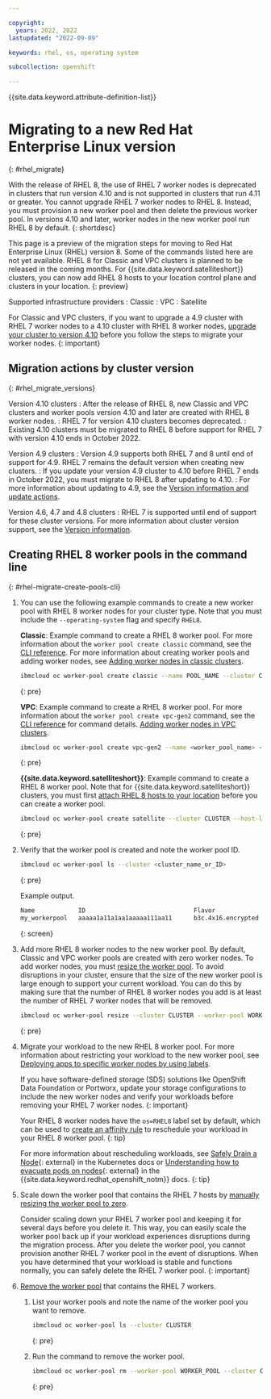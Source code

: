 ```yaml
---

copyright:
  years: 2022, 2022
lastupdated: "2022-09-09"

keywords: rhel, os, operating system

subcollection: openshift

---
```


{{site.data.keyword.attribute-definition-list}}

# Migrating to a new Red Hat Enterprise Linux version
{: #rhel_migrate}

With the release of RHEL 8, the use of RHEL 7 worker nodes is deprecated in clusters that run version 4.10 and is not supported in clusters that run 4.11 or greater. You cannot upgrade RHEL 7 worker nodes to RHEL 8. Instead, you must provision a new worker pool and then delete the previous worker pool. In versions 4.10 and later, worker nodes in the new worker pool run RHEL 8 by default. 
{: shortdesc}

This page is a preview of the migration steps for moving to Red Hat Enterprise Linux (RHEL) version 8. Some of the commands listed here are not yet available. RHEL 8 for Classic and VPC clusters is planned to be released in the coming months. For {{site.data.keyword.satelliteshort}} clusters, you can now add RHEL 8 hosts to your location control plane and clusters in your location.
{: preview}

Supported infrastructure providers
:   Classic
:   VPC
:   Satellite


For Classic and VPC clusters, if you want to upgrade a 4.9 cluster with RHEL 7 worker nodes to a 4.10 cluster with RHEL 8 worker nodes, [upgrade your cluster to version 4.10](/docs/openshift?topic=openshift-cs_versions_410#prep-up-410) before you follow the steps to migrate your worker nodes. 
{: important}

## Migration actions by cluster version
{: #rhel_migrate_versions}

Version 4.10 clusters
:   After the release of RHEL 8, new Classic and VPC clusters and worker pools version 4.10 and later are created with RHEL 8 worker nodes.
:   RHEL 7 for version 4.10 clusters becomes deprecated.
:   Existing 4.10 clusters must be migrated to RHEL 8 before support for RHEL 7 with version 4.10 ends in October 2022.

Version 4.9 clusters
:   Version 4.9 supports both RHEL 7 and 8 until end of support for 4.9. RHEL 7 remains the default version when creating new clusters.
:   If you update your version 4.9 cluster to 4.10 before RHEL 7 ends in October 2022, you must migrate to RHEL 8 after updating to 4.10.
:   For more information about updating to 4.9, see the [Version information and update actions](/docs/openshift?topic=openshift-cs_versions_49).

Version 4.6, 4.7 and 4.8 clusters
:   RHEL 7 is supported until end of support for these cluster versions. For more information about cluster version support, see the [Version information](/docs/openshift?topic=openshift-openshift_versions).

## Creating RHEL 8 worker pools in the command line
{: #rhel-migrate-create-pools-cli}

1. You can use the following example commands to create a new worker pool with RHEL 8 worker nodes for your cluster type. Note that you must include the `--operating-system` flag and specify `RHEL8`.

    **Classic**: Example command to create a RHEL 8 worker pool. For more information about the `worker pool create classic` command, see the [CLI reference](/docs/containers?topic=containers-kubernetes-service-cli#cs_worker_pool_create). For more information about creating worker pools and adding worker nodes, see [Adding worker nodes in classic clusters](/docs/openshift?topic=openshift-add_workers#classic_pools).

    ```sh
    ibmcloud oc worker-pool create classic --name POOL_NAME --cluster CLUSTER --flavor FLAVOR --size-per-zone WORKERS_PER_ZONE --hardware ISOLATION --operating-system RHEL8 [--disable-disk-encrypt] [--label KEY1=VALUE1]
    ```
    {: pre}

    **VPC**: Example command to create a RHEL 8 worker pool. For more information about the `worker pool create vpc-gen2` command, see the [CLI reference](/docs/containers?topic=containers-kubernetes-service-cli#cli_worker_pool_create_vpc_gen2) for command details. [Adding worker nodes in VPC clusters](/docs/openshift?topic=openshift-add_workers#vpc_pools).

    ```sh
    ibmcloud oc worker-pool create vpc-gen2 --name <worker_pool_name> --cluster <cluster_name_or_ID> --flavor <flavor> --size-per-zone <number_of_workers_per_zone> --operating-system RHEL8 [--crk ROOT_KEY_ID] [--vpc-id <VPC ID>] [--label KEY1=VALUE1] [--kms-instance KMS_INSTANCE_ID]
    ```
    {: pre}
    
    **{{site.data.keyword.satelliteshort}}**: Example command to create a RHEL 8 worker pool. Note that for {{site.data.keyword.satelliteshort}} clusters, you must first [attach RHEL 8 hosts to your location](/docs/satellite?topic=satellite-attach-hosts) before you can create a worker pool.
    
    ```sh
    ibmcloud oc worker-pool create satellite --cluster CLUSTER --host-label "os=RHEL8" --name NAME --size-per-zone SIZE --operating-system RHEL8 --zone ZONE [--label LABEL ...] 
    ```
    {: pre}

1. Verify that the worker pool is created and note the worker pool ID.

    ```sh
    ibmcloud oc worker-pool ls --cluster <cluster_name_or_ID>
    ```
    {: pre}

    Example output.

    ```sh
    Name            ID                              Flavor                 OS              Workers 
    my_workerpool   aaaaa1a11a1aa1aaaaa111aa11      b3c.4x16.encrypted     REDHAT_7_64    0 
    ```
    {: screen}

1. Add more RHEL 8 worker nodes to the new worker pool. By default, Classic and VPC worker pools are created with zero worker nodes. To add worker nodes, you must [resize the worker pool](/docs/containers?topic=containers-kubernetes-service-cli#cs_worker_pool_resize). To avoid disruptions in your cluster, ensure that the size of the new worker pool is large enough to support your current workload. You can do this by making sure that the number of RHEL 8 worker nodes you add is at least the number of RHEL 7 worker nodes that will be removed.

    ```sh
    ibmcloud oc worker-pool resize --cluster CLUSTER --worker-pool WORKER_POOL --size-per-zone WORKERS_PER_ZONE
    ```
    {: pre}

1. Migrate your workload to the new RHEL 8 worker pool. For more information about restricting your workload to the new worker pool, see [Deploying apps to specific worker nodes by using labels](/docs/containers?topic=containers-deploy_app#node_affinity).

    If you have software-defined storage (SDS) solutions like OpenShift Data Foundation or Portworx, update your storage configurations to include the new worker nodes and verify your workloads before removing your RHEL 7 worker nodes.
    {: important}

    Your RHEL 8 worker nodes have the `os=RHEL8` label set by default, which can be used to [create an affinity rule](/docs/containers?topic=containers-deploy_app#node_affinity) to reschedule your workload in your RHEL 8 worker pool. 
    {: tip}
    
    For more information about rescheduling workloads, see [Safely Drain a Node](https://kubernetes.io/docs/tasks/administer-cluster/safely-drain-node/){: external} in the Kubernetes docs or [Understanding how to evacuate pods on nodes](https://docs.openshift.com/container-platform/4.9/nodes/nodes/nodes-nodes-working.html){: external} in the {{site.data.keyword.redhat_openshift_notm}} docs.
    {: tip}
    

1. Scale down the worker pool that contains the RHEL 7 hosts by [manually resizing the worker pool to zero](/docs/containers?topic=containers-add_workers#resize_pool).

    Consider scaling down your RHEL 7 worker pool and keeping it for several days before you delete it. This way, you can easily scale the worker pool back up if your workload experiences disruptions during the migration process. After you delete the worker pool, you cannot provision another RHEL 7 worker pool in the event of disruptions. When you have determined that your workload is stable and functions normally, you can safely delete the RHEL 7 worker pool.
    {: important}

1. [Remove the worker pool](/docs/containers?topic=containers-kubernetes-service-cli#cs_worker_pool_rm) that contains the RHEL 7 workers. 

    1. List your worker pools and note the name of the worker pool you want to remove.
        ```sh
        ibmcloud oc worker-pool ls --cluster CLUSTER
        ```
        {: pre}

    2. Run the command to remove the worker pool.
        ```sh
        ibmcloud oc worker-pool rm --worker-pool WORKER_POOL --cluster CLUSTER
        ```
        {: pre}


